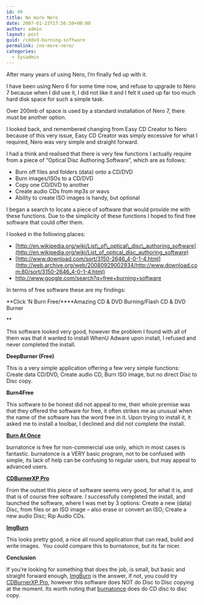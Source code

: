 ```yaml
---
id: 49
title: No more Nero
date: 2007-01-23T17:56:59+00:00
author: admin
layout: post
guid: /cddvd-burning-software
permalink: /no-more-nero/
categories:
  - Sysadmin
---
```

<p class="lead">
  After many years of using Nero, I&#8217;m finally fed up with it.
</p>

I have been using Nero 6 for some time now, and refuse to upgrade to Nero 7 because when I did use it, I did not like it and I felt it used up far too much hard disk space for such a simple task.

Over 200mb of space is used by a standard installation of Nero 7, there must be another option.

I looked back, and remembered changing from Easy CD Creator to Nero because of this very issue, Easy CD Creator was simply excessive for what I required, Nero was very simple and straight forward.

<!--more-->I had a think and realised that there is very few functions I actually require from a piece of &#8220;Optical Disc Authoring Software&#8221;, which are as follows:

  * Burn off files and folders (data) onto a CD/DVD
  * Burn images/ISOs to a CD/DVD
  * Copy one CD/DVD to another
  * Create audio CDs from mp3s or wavs
  * Ability to create ISO images is handy, but optional

I began a search to locate a piece of software that would provide me with these functions. Due to the simplicity of these functions I hoped to find free software that could offer them.

I looked in the following places:

  *  [http://en.wikipedia.org/wiki/List\_of\_optical\_disc\_authoring_software](http://en.wikipedia.org/wiki/List_of_optical_disc_authoring_software)
  * [http://www.download.com/sort/3150-2646_4-0-1-4.html](http://web.archive.org/web/20080929002934/http://www.download.com:80/sort/3150-2646_4-0-1-4.html)
  * <http://www.google.com/search?q=free+burning+software>

In terms of free software these are my findings:

**Click &#8216;N Burn Free/****Amazing CD & DVD Burning/Flash CD & DVD Burner
  
** 

This software looked very good, however the problem I found with all of them was that it wanted to install WhenU Adware upon install, I refused and never completed the install.

**DeepBurner (Free)**

This is a very simple application offering a few very simple functions: Create data CD/DVD, Create audio CD, Burn ISO image, but no direct Disc to Disc copy.

**Burn4Free**

This software to be honest did not appeal to me, their whole premise was that they offered the software for free, it often strikes me as unusual when the name of the software has the word free in it. Upon trying to install it, it asked me to install a toolbar, I declined and did not complete the install.

[**Burn At Once**](http://www.burnatonce.com/)

burnatonce is free for non-commercial use only, which in most cases is fantastic. burnatonce is a VERY basic program, not to be confused with simple, its lack of help can be confusing to regular users, but may appeal to advanced users.

[**CDBurnerXP Pro**](http://www.cdburnerxp.se/)

From the outset this piece of software seems very good, for what it is, and that is of course free software. I successfully completed the install, and launched the software, where I was met by 3 options: Create a new (data) Disc, from files or an ISO image &#8211; also erase or convert an ISO; Create a new audio Disc; Rip Audio CDs.

[**ImgBurn**](http://www.imgburn.com/)

This looks pretty good, a nice all round application that can read, build and write images.  You could compare this to burnatonce, but its far nicer.

**Conclusion**

If you&#8217;re looking for something that does the job, is small, but basic and straight forward enough, [ImgBurn](http://www.imgburn.com/) is the answer, if not, you could try [CDBurnerXP Pro](http://www.cdburnerxp.se/), however this software does NOT do Disc to Disc copying at the moment. Its worth noting that [burnatonce](http://www.burnatonce.com/) does do CD disc to disc copy.